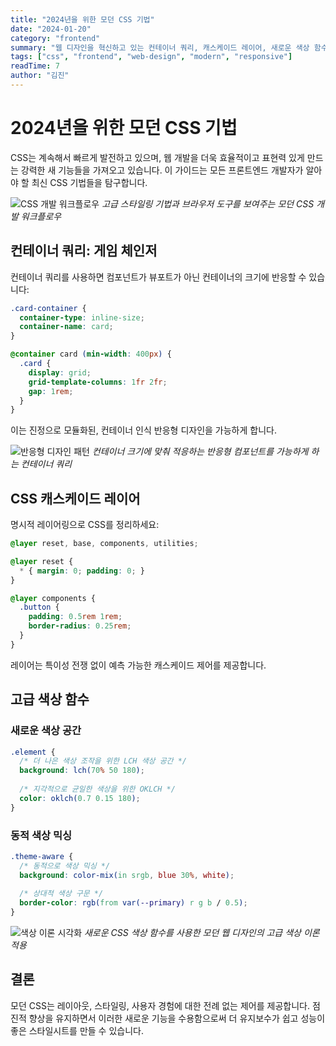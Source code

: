 ```yaml
---
title: "2024년을 위한 모던 CSS 기법"
date: "2024-01-20"
category: "frontend"
summary: "웹 디자인을 혁신하고 있는 컨테이너 쿼리, 캐스케이드 레이어, 새로운 색상 함수와 같은 최첨단 CSS 기능을 탐험해보세요."
tags: ["css", "frontend", "web-design", "modern", "responsive"]
readTime: 7
author: "김진"
---
```


# 2024년을 위한 모던 CSS 기법

CSS는 계속해서 빠르게 발전하고 있으며, 웹 개발을 더욱 효율적이고 표현력 있게 만드는 강력한 새 기능들을 가져오고 있습니다. 이 가이드는 모든 프론트엔드 개발자가 알아야 할 최신 CSS 기법들을 탐구합니다.

![CSS 개발 워크플로우](https://images.unsplash.com/photo-1507003211169-0a1dd7228f2d?w=800&h=500&fit=crop&crop=center)
*고급 스타일링 기법과 브라우저 도구를 보여주는 모던 CSS 개발 워크플로우*

## 컨테이너 쿼리: 게임 체인저

컨테이너 쿼리를 사용하면 컴포넌트가 뷰포트가 아닌 컨테이너의 크기에 반응할 수 있습니다:

```css
.card-container {
  container-type: inline-size;
  container-name: card;
}

@container card (min-width: 400px) {
  .card {
    display: grid;
    grid-template-columns: 1fr 2fr;
    gap: 1rem;
  }
}
```

이는 진정으로 모듈화된, 컨테이너 인식 반응형 디자인을 가능하게 합니다.

![반응형 디자인 패턴](https://images.unsplash.com/photo-1545670723-196ed0954986?w=800&h=500&fit=crop&crop=center)
*컨테이너 크기에 맞춰 적응하는 반응형 컴포넌트를 가능하게 하는 컨테이너 쿼리*

## CSS 캐스케이드 레이어

명시적 레이어링으로 CSS를 정리하세요:

```css
@layer reset, base, components, utilities;

@layer reset {
  * { margin: 0; padding: 0; }
}

@layer components {
  .button {
    padding: 0.5rem 1rem;
    border-radius: 0.25rem;
  }
}
```

레이어는 특이성 전쟁 없이 예측 가능한 캐스케이드 제어를 제공합니다.

## 고급 색상 함수

### 새로운 색상 공간

```css
.element {
  /* 더 나은 색상 조작을 위한 LCH 색상 공간 */
  background: lch(70% 50 180);
  
  /* 지각적으로 균일한 색상을 위한 OKLCH */
  color: oklch(0.7 0.15 180);
}
```

### 동적 색상 믹싱

```css
.theme-aware {
  /* 동적으로 색상 믹싱 */
  background: color-mix(in srgb, blue 30%, white);
  
  /* 상대적 색상 구문 */
  border-color: rgb(from var(--primary) r g b / 0.5);
}
```

![색상 이론 시각화](https://images.unsplash.com/photo-1558618666-fcd25c85cd64?w=800&h=500&fit=crop&crop=center)
*새로운 CSS 색상 함수를 사용한 모던 웹 디자인의 고급 색상 이론 적용*

## 결론

모던 CSS는 레이아웃, 스타일링, 사용자 경험에 대한 전례 없는 제어를 제공합니다. 점진적 향상을 유지하면서 이러한 새로운 기능을 수용함으로써 더 유지보수가 쉽고 성능이 좋은 스타일시트를 만들 수 있습니다.